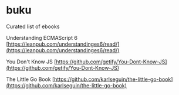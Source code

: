 # buku
Curated list of ebooks

Understanding ECMAScript 6 [https://leanpub.com/understandinges6/read/](https://leanpub.com/understandinges6/read/)

You Don't Know JS [https://github.com/getify/You-Dont-Know-JS](https://github.com/getify/You-Dont-Know-JS)

The Little Go Book [https://github.com/karlseguin/the-little-go-book](https://github.com/karlseguin/the-little-go-book)
